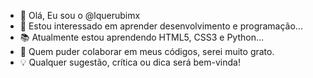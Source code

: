- 👋 Olá, Eu sou o @lquerubimx
- 👀 Estou interessado em aprender desenvolvimento e programação...
- 📚 Atualmente estou aprendendo HTML5, CSS3 e Python...
- 💞️ Quem puder colaborar em meus códigos, serei muito grato.
- 💡 Qualquer sugestão, crítica ou dica será bem-vinda!
<!---
lquerubimx/lquerubimx is a ✨ special ✨ repository because its `README.md` (this file) appears on your GitHub profile.
You can click the Preview link to take a look at your changes.
--->
